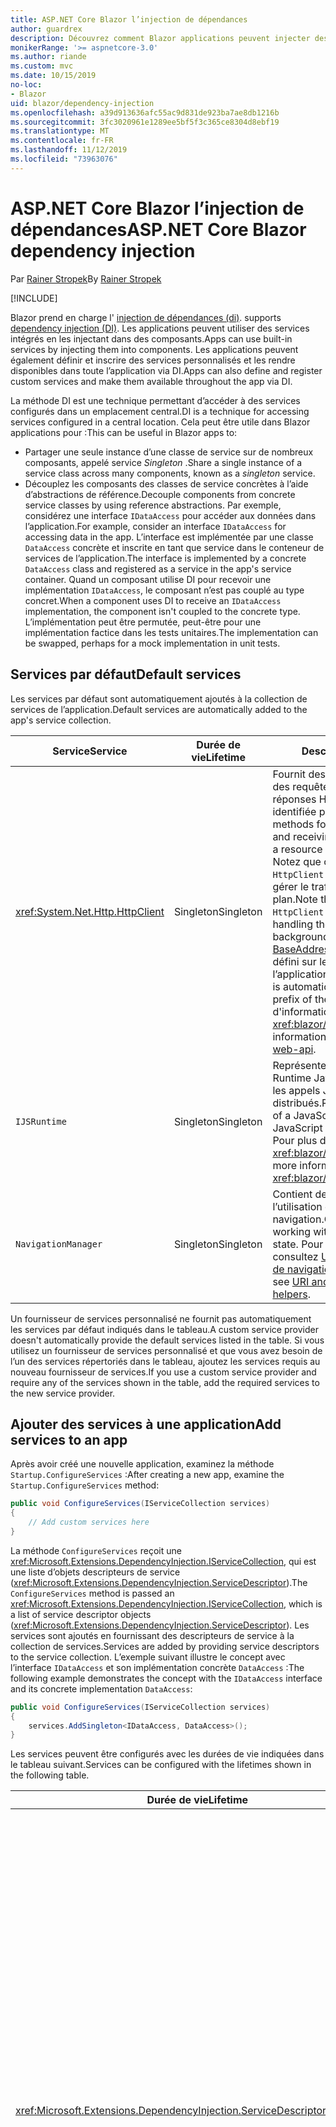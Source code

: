 ```yaml
---
title: ASP.NET Core Blazor l’injection de dépendances
author: guardrex
description: Découvrez comment Blazor applications peuvent injecter des services dans des composants.
monikerRange: '>= aspnetcore-3.0'
ms.author: riande
ms.custom: mvc
ms.date: 10/15/2019
no-loc:
- Blazor
uid: blazor/dependency-injection
ms.openlocfilehash: a39d913636afc55ac9d831de923ba7ae8db1216b
ms.sourcegitcommit: 3fc3020961e1289ee5bf5f3c365ce8304d8ebf19
ms.translationtype: MT
ms.contentlocale: fr-FR
ms.lasthandoff: 11/12/2019
ms.locfileid: "73963076"
---
```

# <a name="aspnet-core-opno-locblazor-dependency-injection"></a><span data-ttu-id="462c7-103">ASP.NET Core Blazor l’injection de dépendances</span><span class="sxs-lookup"><span data-stu-id="462c7-103">ASP.NET Core Blazor dependency injection</span></span>

<span data-ttu-id="462c7-104">Par [Rainer Stropek](https://www.timecockpit.com)</span><span class="sxs-lookup"><span data-stu-id="462c7-104">By [Rainer Stropek](https://www.timecockpit.com)</span></span>

[!INCLUDE[](~/includes/blazorwasm-preview-notice.md)]

Blazor<span data-ttu-id="462c7-105"> prend en charge l' [injection de dépendances (di)](xref:fundamentals/dependency-injection).</span><span class="sxs-lookup"><span data-stu-id="462c7-105"> supports [dependency injection (DI)](xref:fundamentals/dependency-injection).</span></span> <span data-ttu-id="462c7-106">Les applications peuvent utiliser des services intégrés en les injectant dans des composants.</span><span class="sxs-lookup"><span data-stu-id="462c7-106">Apps can use built-in services by injecting them into components.</span></span> <span data-ttu-id="462c7-107">Les applications peuvent également définir et inscrire des services personnalisés et les rendre disponibles dans toute l’application via DI.</span><span class="sxs-lookup"><span data-stu-id="462c7-107">Apps can also define and register custom services and make them available throughout the app via DI.</span></span>

<span data-ttu-id="462c7-108">La méthode DI est une technique permettant d’accéder à des services configurés dans un emplacement central.</span><span class="sxs-lookup"><span data-stu-id="462c7-108">DI is a technique for accessing services configured in a central location.</span></span> <span data-ttu-id="462c7-109">Cela peut être utile dans Blazor applications pour :</span><span class="sxs-lookup"><span data-stu-id="462c7-109">This can be useful in Blazor apps to:</span></span>

* <span data-ttu-id="462c7-110">Partager une seule instance d’une classe de service sur de nombreux composants, appelé service *Singleton* .</span><span class="sxs-lookup"><span data-stu-id="462c7-110">Share a single instance of a service class across many components, known as a *singleton* service.</span></span>
* <span data-ttu-id="462c7-111">Découplez les composants des classes de service concrètes à l’aide d’abstractions de référence.</span><span class="sxs-lookup"><span data-stu-id="462c7-111">Decouple components from concrete service classes by using reference abstractions.</span></span> <span data-ttu-id="462c7-112">Par exemple, considérez une interface `IDataAccess` pour accéder aux données dans l’application.</span><span class="sxs-lookup"><span data-stu-id="462c7-112">For example, consider an interface `IDataAccess` for accessing data in the app.</span></span> <span data-ttu-id="462c7-113">L’interface est implémentée par une classe `DataAccess` concrète et inscrite en tant que service dans le conteneur de services de l’application.</span><span class="sxs-lookup"><span data-stu-id="462c7-113">The interface is implemented by a concrete `DataAccess` class and registered as a service in the app's service container.</span></span> <span data-ttu-id="462c7-114">Quand un composant utilise DI pour recevoir une implémentation `IDataAccess`, le composant n’est pas couplé au type concret.</span><span class="sxs-lookup"><span data-stu-id="462c7-114">When a component uses DI to receive an `IDataAccess` implementation, the component isn't coupled to the concrete type.</span></span> <span data-ttu-id="462c7-115">L’implémentation peut être permutée, peut-être pour une implémentation factice dans les tests unitaires.</span><span class="sxs-lookup"><span data-stu-id="462c7-115">The implementation can be swapped, perhaps for a mock implementation in unit tests.</span></span>

## <a name="default-services"></a><span data-ttu-id="462c7-116">Services par défaut</span><span class="sxs-lookup"><span data-stu-id="462c7-116">Default services</span></span>

<span data-ttu-id="462c7-117">Les services par défaut sont automatiquement ajoutés à la collection de services de l’application.</span><span class="sxs-lookup"><span data-stu-id="462c7-117">Default services are automatically added to the app's service collection.</span></span>

| <span data-ttu-id="462c7-118">Service</span><span class="sxs-lookup"><span data-stu-id="462c7-118">Service</span></span> | <span data-ttu-id="462c7-119">Durée de vie</span><span class="sxs-lookup"><span data-stu-id="462c7-119">Lifetime</span></span> | <span data-ttu-id="462c7-120">Description</span><span class="sxs-lookup"><span data-stu-id="462c7-120">Description</span></span> |
| ------- | -------- | ----------- |
| <xref:System.Net.Http.HttpClient> | <span data-ttu-id="462c7-121">Singleton</span><span class="sxs-lookup"><span data-stu-id="462c7-121">Singleton</span></span> | <span data-ttu-id="462c7-122">Fournit des méthodes pour envoyer des requêtes HTTP et recevoir des réponses HTTP d’une ressource identifiée par un URI.</span><span class="sxs-lookup"><span data-stu-id="462c7-122">Provides methods for sending HTTP requests and receiving HTTP responses from a resource identified by a URI.</span></span> <span data-ttu-id="462c7-123">Notez que cette instance de `HttpClient` utilise le navigateur pour gérer le trafic HTTP en arrière-plan.</span><span class="sxs-lookup"><span data-stu-id="462c7-123">Note that this instance of `HttpClient` uses the browser for handling the HTTP traffic in the background.</span></span> <span data-ttu-id="462c7-124">[Httpclient. BaseAddress](xref:System.Net.Http.HttpClient.BaseAddress) est automatiquement défini sur le préfixe URI de base de l’application.</span><span class="sxs-lookup"><span data-stu-id="462c7-124">[HttpClient.BaseAddress](xref:System.Net.Http.HttpClient.BaseAddress) is automatically set to the base URI prefix of the app.</span></span> <span data-ttu-id="462c7-125">Pour plus d'informations, consultez <xref:blazor/call-web-api>.</span><span class="sxs-lookup"><span data-stu-id="462c7-125">For more information, see <xref:blazor/call-web-api>.</span></span> |
| `IJSRuntime` | <span data-ttu-id="462c7-126">Singleton</span><span class="sxs-lookup"><span data-stu-id="462c7-126">Singleton</span></span> | <span data-ttu-id="462c7-127">Représente une instance d’un Runtime JavaScript dans laquelle les appels JavaScript sont distribués.</span><span class="sxs-lookup"><span data-stu-id="462c7-127">Represents an instance of a JavaScript runtime where JavaScript calls are dispatched.</span></span> <span data-ttu-id="462c7-128">Pour plus d'informations, consultez <xref:blazor/javascript-interop>.</span><span class="sxs-lookup"><span data-stu-id="462c7-128">For more information, see <xref:blazor/javascript-interop>.</span></span> |
| `NavigationManager` | <span data-ttu-id="462c7-129">Singleton</span><span class="sxs-lookup"><span data-stu-id="462c7-129">Singleton</span></span> | <span data-ttu-id="462c7-130">Contient des assistances pour l’utilisation des URI et de l’état de navigation.</span><span class="sxs-lookup"><span data-stu-id="462c7-130">Contains helpers for working with URIs and navigation state.</span></span> <span data-ttu-id="462c7-131">Pour plus d’informations, consultez [URI et assistance de l’état de navigation](xref:blazor/routing#uri-and-navigation-state-helpers).</span><span class="sxs-lookup"><span data-stu-id="462c7-131">For more information, see [URI and navigation state helpers](xref:blazor/routing#uri-and-navigation-state-helpers).</span></span> |

<span data-ttu-id="462c7-132">Un fournisseur de services personnalisé ne fournit pas automatiquement les services par défaut indiqués dans le tableau.</span><span class="sxs-lookup"><span data-stu-id="462c7-132">A custom service provider doesn't automatically provide the default services listed in the table.</span></span> <span data-ttu-id="462c7-133">Si vous utilisez un fournisseur de services personnalisé et que vous avez besoin de l’un des services répertoriés dans le tableau, ajoutez les services requis au nouveau fournisseur de services.</span><span class="sxs-lookup"><span data-stu-id="462c7-133">If you use a custom service provider and require any of the services shown in the table, add the required services to the new service provider.</span></span>

## <a name="add-services-to-an-app"></a><span data-ttu-id="462c7-134">Ajouter des services à une application</span><span class="sxs-lookup"><span data-stu-id="462c7-134">Add services to an app</span></span>

<span data-ttu-id="462c7-135">Après avoir créé une nouvelle application, examinez la méthode `Startup.ConfigureServices` :</span><span class="sxs-lookup"><span data-stu-id="462c7-135">After creating a new app, examine the `Startup.ConfigureServices` method:</span></span>

```csharp
public void ConfigureServices(IServiceCollection services)
{
    // Add custom services here
}
```

<span data-ttu-id="462c7-136">La méthode `ConfigureServices` reçoit une <xref:Microsoft.Extensions.DependencyInjection.IServiceCollection>, qui est une liste d’objets descripteurs de service (<xref:Microsoft.Extensions.DependencyInjection.ServiceDescriptor>).</span><span class="sxs-lookup"><span data-stu-id="462c7-136">The `ConfigureServices` method is passed an <xref:Microsoft.Extensions.DependencyInjection.IServiceCollection>, which is a list of service descriptor objects (<xref:Microsoft.Extensions.DependencyInjection.ServiceDescriptor>).</span></span> <span data-ttu-id="462c7-137">Les services sont ajoutés en fournissant des descripteurs de service à la collection de services.</span><span class="sxs-lookup"><span data-stu-id="462c7-137">Services are added by providing service descriptors to the service collection.</span></span> <span data-ttu-id="462c7-138">L’exemple suivant illustre le concept avec l’interface `IDataAccess` et son implémentation concrète `DataAccess` :</span><span class="sxs-lookup"><span data-stu-id="462c7-138">The following example demonstrates the concept with the `IDataAccess` interface and its concrete implementation `DataAccess`:</span></span>

```csharp
public void ConfigureServices(IServiceCollection services)
{
    services.AddSingleton<IDataAccess, DataAccess>();
}
```

<span data-ttu-id="462c7-139">Les services peuvent être configurés avec les durées de vie indiquées dans le tableau suivant.</span><span class="sxs-lookup"><span data-stu-id="462c7-139">Services can be configured with the lifetimes shown in the following table.</span></span>

| <span data-ttu-id="462c7-140">Durée de vie</span><span class="sxs-lookup"><span data-stu-id="462c7-140">Lifetime</span></span> | <span data-ttu-id="462c7-141">Description</span><span class="sxs-lookup"><span data-stu-id="462c7-141">Description</span></span> |
| -------- | ----------- |
| <xref:Microsoft.Extensions.DependencyInjection.ServiceDescriptor.Scoped*> | Blazor<span data-ttu-id="462c7-142"> applications webassembly n’ont pas actuellement de concept d’étendues DI.</span><span class="sxs-lookup"><span data-stu-id="462c7-142"> WebAssembly apps don't currently have a concept of DI scopes.</span></span> <span data-ttu-id="462c7-143">les services inscrits au `Scoped`se comportent comme des services `Singleton`.</span><span class="sxs-lookup"><span data-stu-id="462c7-143">`Scoped`-registered services behave like `Singleton` services.</span></span> <span data-ttu-id="462c7-144">Toutefois, le modèle d’hébergement de serveur Blazor prend en charge la durée de vie `Scoped`.</span><span class="sxs-lookup"><span data-stu-id="462c7-144">However, the Blazor Server hosting model supports the `Scoped` lifetime.</span></span> <span data-ttu-id="462c7-145">Dans les applications Blazor Server, l’inscription d’un service étendu est limitée à la *connexion*.</span><span class="sxs-lookup"><span data-stu-id="462c7-145">In Blazor Server apps, a scoped service registration is scoped to the *connection*.</span></span> <span data-ttu-id="462c7-146">Pour cette raison, il est préférable d’utiliser les services délimités pour les services qui doivent être étendus à l’utilisateur actuel, même si l’objectif actuel est d’exécuter côté client dans le navigateur.</span><span class="sxs-lookup"><span data-stu-id="462c7-146">For this reason, using scoped services is preferred for services that should be scoped to the current user, even if the current intent is to run client-side in the browser.</span></span> |
| <xref:Microsoft.Extensions.DependencyInjection.ServiceDescriptor.Singleton*> | <span data-ttu-id="462c7-147">DI crée une *seule instance* du service.</span><span class="sxs-lookup"><span data-stu-id="462c7-147">DI creates a *single instance* of the service.</span></span> <span data-ttu-id="462c7-148">Tous les composants nécessitant un service `Singleton` reçoivent une instance du même service.</span><span class="sxs-lookup"><span data-stu-id="462c7-148">All components requiring a `Singleton` service receive an instance of the same service.</span></span> |
| <xref:Microsoft.Extensions.DependencyInjection.ServiceDescriptor.Transient*> | <span data-ttu-id="462c7-149">Chaque fois qu’un composant obtient une instance d’un service `Transient` à partir du conteneur de service, il reçoit une *nouvelle instance* du service.</span><span class="sxs-lookup"><span data-stu-id="462c7-149">Whenever a component obtains an instance of a `Transient` service from the service container, it receives a *new instance* of the service.</span></span> |

<span data-ttu-id="462c7-150">Le système DI est basé sur le système DI dans ASP.NET Core.</span><span class="sxs-lookup"><span data-stu-id="462c7-150">The DI system is based on the DI system in ASP.NET Core.</span></span> <span data-ttu-id="462c7-151">Pour plus d'informations, consultez <xref:fundamentals/dependency-injection>.</span><span class="sxs-lookup"><span data-stu-id="462c7-151">For more information, see <xref:fundamentals/dependency-injection>.</span></span>

## <a name="request-a-service-in-a-component"></a><span data-ttu-id="462c7-152">Demander un service dans un composant</span><span class="sxs-lookup"><span data-stu-id="462c7-152">Request a service in a component</span></span>

<span data-ttu-id="462c7-153">Une fois les services ajoutés à la collection de services, injectez les services dans les composants à l’aide de la directive Razor [\@inject](xref:mvc/views/razor#inject) .</span><span class="sxs-lookup"><span data-stu-id="462c7-153">After services are added to the service collection, inject the services into the components using the [\@inject](xref:mvc/views/razor#inject) Razor directive.</span></span> <span data-ttu-id="462c7-154">`@inject` a deux paramètres :</span><span class="sxs-lookup"><span data-stu-id="462c7-154">`@inject` has two parameters:</span></span>

* <span data-ttu-id="462c7-155">Tapez &ndash; pour le type de service à injecter.</span><span class="sxs-lookup"><span data-stu-id="462c7-155">Type &ndash; The type of the service to inject.</span></span>
* <span data-ttu-id="462c7-156">Propriété &ndash; nom de la propriété qui reçoit le service d’application injecté.</span><span class="sxs-lookup"><span data-stu-id="462c7-156">Property &ndash; The name of the property receiving the injected app service.</span></span> <span data-ttu-id="462c7-157">La propriété ne nécessite pas de création manuelle.</span><span class="sxs-lookup"><span data-stu-id="462c7-157">The property doesn't require manual creation.</span></span> <span data-ttu-id="462c7-158">Le compilateur crée la propriété.</span><span class="sxs-lookup"><span data-stu-id="462c7-158">The compiler creates the property.</span></span>

<span data-ttu-id="462c7-159">Pour plus d'informations, consultez <xref:mvc/views/dependency-injection>.</span><span class="sxs-lookup"><span data-stu-id="462c7-159">For more information, see <xref:mvc/views/dependency-injection>.</span></span>

<span data-ttu-id="462c7-160">Utilisez plusieurs instructions `@inject` pour injecter différents services.</span><span class="sxs-lookup"><span data-stu-id="462c7-160">Use multiple `@inject` statements to inject different services.</span></span>

<span data-ttu-id="462c7-161">L'exemple suivant montre comment utiliser `@inject`.</span><span class="sxs-lookup"><span data-stu-id="462c7-161">The following example shows how to use `@inject`.</span></span> <span data-ttu-id="462c7-162">Le service qui implémente `Services.IDataAccess` est injecté dans la propriété du composant `DataRepository`.</span><span class="sxs-lookup"><span data-stu-id="462c7-162">The service implementing `Services.IDataAccess` is injected into the component's property `DataRepository`.</span></span> <span data-ttu-id="462c7-163">Notez que le code utilise uniquement l’abstraction `IDataAccess` :</span><span class="sxs-lookup"><span data-stu-id="462c7-163">Note how the code is only using the `IDataAccess` abstraction:</span></span>

[!code-cshtml[](dependency-injection/samples_snapshot/3.x/CustomerList.razor?highlight=2-3,23)]

<span data-ttu-id="462c7-164">En interne, la propriété générée (`DataRepository`) est décorée avec l’attribut `InjectAttribute`.</span><span class="sxs-lookup"><span data-stu-id="462c7-164">Internally, the generated property (`DataRepository`) is decorated with the `InjectAttribute` attribute.</span></span> <span data-ttu-id="462c7-165">En règle générale, cet attribut n’est pas utilisé directement.</span><span class="sxs-lookup"><span data-stu-id="462c7-165">Typically, this attribute isn't used directly.</span></span> <span data-ttu-id="462c7-166">Si une classe de base est requise pour les composants et les propriétés injectées sont également requises pour la classe de base, ajoutez manuellement le `InjectAttribute` :</span><span class="sxs-lookup"><span data-stu-id="462c7-166">If a base class is required for components and injected properties are also required for the base class, manually add the `InjectAttribute`:</span></span>

```csharp
public class ComponentBase : IComponent
{
    // DI works even if using the InjectAttribute in a component's base class.
    [Inject]
    protected IDataAccess DataRepository { get; set; }
    ...
}
```

<span data-ttu-id="462c7-167">Dans les composants dérivés de la classe de base, la directive `@inject` n’est pas obligatoire.</span><span class="sxs-lookup"><span data-stu-id="462c7-167">In components derived from the base class, the `@inject` directive isn't required.</span></span> <span data-ttu-id="462c7-168">Le `InjectAttribute` de la classe de base est suffisant :</span><span class="sxs-lookup"><span data-stu-id="462c7-168">The `InjectAttribute` of the base class is sufficient:</span></span>

```cshtml
@page "/demo"
@inherits ComponentBase

<h1>Demo Component</h1>
```

## <a name="use-di-in-services"></a><span data-ttu-id="462c7-169">Utiliser DI dans les services</span><span class="sxs-lookup"><span data-stu-id="462c7-169">Use DI in services</span></span>

<span data-ttu-id="462c7-170">Les services complexes peuvent nécessiter des services supplémentaires.</span><span class="sxs-lookup"><span data-stu-id="462c7-170">Complex services might require additional services.</span></span> <span data-ttu-id="462c7-171">Dans l’exemple précédent, `DataAccess` peut nécessiter le service par défaut `HttpClient`.</span><span class="sxs-lookup"><span data-stu-id="462c7-171">In the prior example, `DataAccess` might require the `HttpClient` default service.</span></span> <span data-ttu-id="462c7-172">`@inject` (ou `InjectAttribute`) n’est pas disponible pour une utilisation dans les services.</span><span class="sxs-lookup"><span data-stu-id="462c7-172">`@inject` (or the `InjectAttribute`) isn't available for use in services.</span></span> <span data-ttu-id="462c7-173">L' *injection de constructeur* doit être utilisée à la place.</span><span class="sxs-lookup"><span data-stu-id="462c7-173">*Constructor injection* must be used instead.</span></span> <span data-ttu-id="462c7-174">Les services requis sont ajoutés en ajoutant des paramètres au constructeur du service.</span><span class="sxs-lookup"><span data-stu-id="462c7-174">Required services are added by adding parameters to the service's constructor.</span></span> <span data-ttu-id="462c7-175">Lorsque DI crée le service, il reconnaît les services dont il a besoin dans le constructeur et les fournit en conséquence.</span><span class="sxs-lookup"><span data-stu-id="462c7-175">When DI creates the service, it recognizes the services it requires in the constructor and provides them accordingly.</span></span>

```csharp
public class DataAccess : IDataAccess
{
    // The constructor receives an HttpClient via dependency
    // injection. HttpClient is a default service.
    public DataAccess(HttpClient client)
    {
        ...
    }
}
```

<span data-ttu-id="462c7-176">Conditions préalables pour l’injection de constructeur :</span><span class="sxs-lookup"><span data-stu-id="462c7-176">Prerequisites for constructor injection:</span></span>

* <span data-ttu-id="462c7-177">Un constructeur doit exister dont les arguments peuvent tous être remplis par DI.</span><span class="sxs-lookup"><span data-stu-id="462c7-177">One constructor must exist whose arguments can all be fulfilled by DI.</span></span> <span data-ttu-id="462c7-178">Les paramètres supplémentaires non couverts par DI sont autorisés s’ils spécifient des valeurs par défaut.</span><span class="sxs-lookup"><span data-stu-id="462c7-178">Additional parameters not covered by DI are allowed if they specify default values.</span></span>
* <span data-ttu-id="462c7-179">Le constructeur applicable doit être *public*.</span><span class="sxs-lookup"><span data-stu-id="462c7-179">The applicable constructor must be *public*.</span></span>
* <span data-ttu-id="462c7-180">Un constructeur applicable doit exister.</span><span class="sxs-lookup"><span data-stu-id="462c7-180">One applicable constructor must exist.</span></span> <span data-ttu-id="462c7-181">En cas d’ambiguïté, DI lève une exception.</span><span class="sxs-lookup"><span data-stu-id="462c7-181">In case of an ambiguity, DI throws an exception.</span></span>

## <a name="utility-base-component-classes-to-manage-a-di-scope"></a><span data-ttu-id="462c7-182">Classes de composants de base de l’utilitaire pour gérer une étendue DI</span><span class="sxs-lookup"><span data-stu-id="462c7-182">Utility base component classes to manage a DI scope</span></span>

<span data-ttu-id="462c7-183">Dans ASP.NET Core applications, les services délimités sont généralement étendus à la requête actuelle.</span><span class="sxs-lookup"><span data-stu-id="462c7-183">In ASP.NET Core apps, scoped services are typically scoped to the current request.</span></span> <span data-ttu-id="462c7-184">Une fois la demande terminée, tous les services délimités ou temporaires sont supprimés par le système DI.</span><span class="sxs-lookup"><span data-stu-id="462c7-184">After the request completes, any scoped or transient services are disposed by the DI system.</span></span> <span data-ttu-id="462c7-185">Dans les applications Blazor Server, l’étendue de la demande est limitée à la durée de la connexion client, ce qui peut entraîner des services transitoires et de portée de vie bien plus longs que prévu.</span><span class="sxs-lookup"><span data-stu-id="462c7-185">In Blazor Server apps, the request scope lasts for the duration of the client connection, which can result in transient and scoped services living much longer than expected.</span></span>

<span data-ttu-id="462c7-186">Pour étendre les services à la durée de vie d’un composant, peut utiliser les classes de base `OwningComponentBase` et `OwningComponentBase<TService>`.</span><span class="sxs-lookup"><span data-stu-id="462c7-186">To scope services to the lifetime of a component, can use the `OwningComponentBase` and `OwningComponentBase<TService>` base classes.</span></span> <span data-ttu-id="462c7-187">Ces classes de base exposent une propriété `ScopedServices` de type `IServiceProvider` qui résout les services dont la portée est limitée à la durée de vie du composant.</span><span class="sxs-lookup"><span data-stu-id="462c7-187">These base classes expose a `ScopedServices` property of type `IServiceProvider` that resolve services that are scoped to the lifetime of the component.</span></span> <span data-ttu-id="462c7-188">Pour créer un composant qui hérite d’une classe de base dans Razor, utilisez la directive `@inherits`.</span><span class="sxs-lookup"><span data-stu-id="462c7-188">To author a component that inherits from a base class in Razor, use the `@inherits` directive.</span></span>

```cshtml
@page "/users"
@attribute [Authorize]
@inherits OwningComponentBase<Data.ApplicationDbContext>

<h1>Users (@Service.Users.Count())</h1>
<ul>
    @foreach (var user in Service.Users)
    {
        <li>@user.UserName</li>
    }
</ul>
```

> [!NOTE]
> <span data-ttu-id="462c7-189">Les services injectés dans le composant à l’aide de `@inject` ou le `InjectAttribute` ne sont pas créés dans l’étendue du composant et sont liés à l’étendue de la demande.</span><span class="sxs-lookup"><span data-stu-id="462c7-189">Services injected into the component using `@inject` or the `InjectAttribute` aren't created in the component's scope and are tied to the request scope.</span></span>

## <a name="additional-resources"></a><span data-ttu-id="462c7-190">Ressources supplémentaires</span><span class="sxs-lookup"><span data-stu-id="462c7-190">Additional resources</span></span>

* <xref:fundamentals/dependency-injection>
* <xref:mvc/views/dependency-injection>
